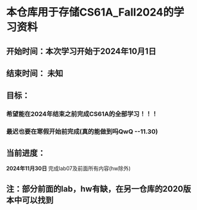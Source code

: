 # 本仓库用于存储CS61A_Fall2024的学习资料

## 开始时间：本次学习开始于2024年10月1日
## 结束时间： 未知

## 目标：
### 希望能在2024年结束之前完成CS61A的全部学习！！！
### 最迟也要在寒假开始前完成(真的能做到吗QwQ --11.30)

## 当前进度：
**2024年11月30日** 完成lab07及前面所有内容(hw除外)

## 注：部分前面的lab，hw有缺，在另一仓库的2020版本中可以找到